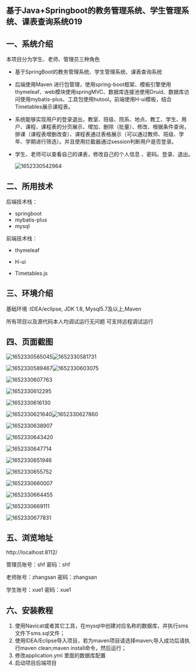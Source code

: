 ## 基于Java+Springboot的教务管理系统、学生管理系统、课表查询系统019

## 一、系统介绍

本项目分为学生、老师、管理员三种角色

- 基于SpringBoot的教务管理系统、学生管理系统、课表查询系统 

- 后端使用Maven 进行包管理，使用spring-boot框架、模板引擎使用thymeleaf、web模块使用springMVC、数据库连接池使用Druid、数据库访问使用mybatis-plus、工具包使用hutool。前端使用H-ui模板，结合Timetables展示课程表。

- 系统能够实现用户的登录退出，教室、班级、院系、地点、教工、学生、用户、课程、课程表的分页展示、增加、删除（批量）、修改、根据条件查询，排课（课程表增删改查）、课程表通过表格展示（可以通过教师、班级、学年、学期进行筛选）。并且使用拦截器通过session判断用户是否登录。 

- 学生、老师可以查看自己的课表，修改自己的个人信息 、密码。登录、退出。

  ![1652330542964](picture/1652330542964.png)

## 二、所用技术

后端技术栈：

- springboot
- mybatis-plus
- mysql

前端技术栈：

- thymeleaf
- H-ui

- Timetables.js


## 三、环境介绍

基础环境 :IDEA/eclipse, JDK 1.8, Mysql5.7及以上,Maven

所有项目以及源代码本人均调试运行无问题 可支持远程调试运行

## 四、页面截图



![1652330565045](picture/1652330565045.png)![1652330581731](picture/1652330581731.png)

![1652330589467](picture/1652330589467.png)![1652330603075](picture/1652330603075.png)

![1652330607763](picture/1652330607763.png)

![1652330612295](picture/1652330612295.png)

![1652330616130](picture/1652330616130.png)

![1652330621640](picture/1652330621640.png)![1652330627860](picture/1652330627860.png)

![1652330638907](picture/1652330638907.png)

![1652330643420](picture/1652330643420.png)

![1652330647714](picture/1652330647714.png)

![1652330651946](picture/1652330651946.png)

![1652330655752](picture/1652330655752.png)

![1652330660007](picture/1652330660007.png)

![1652330664455](picture/1652330664455.png)

![1652330669111](picture/1652330669111.png)

![1652330677831](picture/1652330677831.png)

## 五、浏览地址

http://localhost:8112/

管理员账号：shf   密码：shf

老师账号：zhangsan   密码：zhangsan

学生账号：xue1 密码：xue1

## 六、安装教程

1. 使用Navicat或者其它工具，在mysql中创建对应名称的数据库，并执行sms文件下sms.sql文件；
2. 使用IDEA/Eclipse导入项目，若为maven项目请选择maven;导入成功后请执行maven clean;maven install命令，然后运行；
3. 修改application.yml 里面的数据库配置
4. 启动项目后端项目 

